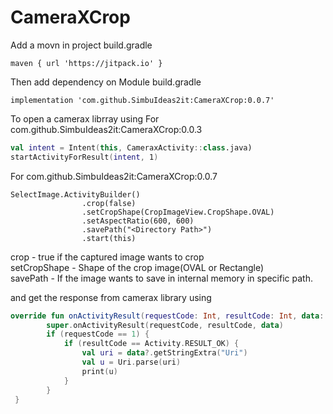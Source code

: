 # CameraXCrop

Add a movn in project build.gradle

```
maven { url 'https://jitpack.io' }
```

Then add dependency on Module build.gradle

```
implementation 'com.github.SimbuIdeas2it:CameraXCrop:0.0.7'
```

To open a camerax librray using
For com.github.SimbuIdeas2it:CameraXCrop:0.0.3
``` kotlin
val intent = Intent(this, CameraxActivity::class.java)
startActivityForResult(intent, 1)
```
For com.github.SimbuIdeas2it:CameraXCrop:0.0.7
```
SelectImage.ActivityBuilder()
                .crop(false)
                .setCropShape(CropImageView.CropShape.OVAL)
                .setAspectRatio(600, 600)
                .savePath("<Directory Path>")
                .start(this)
```
crop - true if the captured image wants to crop\
setCropShape - Shape of the crop image(OVAL or Rectangle)\
savePath - If the image wants to save in internal memory in specific path.


and get the response from camerax library using 

``` kotlin
override fun onActivityResult(requestCode: Int, resultCode: Int, data: Intent?) {
        super.onActivityResult(requestCode, resultCode, data)
        if (requestCode == 1) {
            if (resultCode == Activity.RESULT_OK) {
                val uri = data?.getStringExtra("Uri")
                val u = Uri.parse(uri)
                print(u)
            }
        }
 }
```

